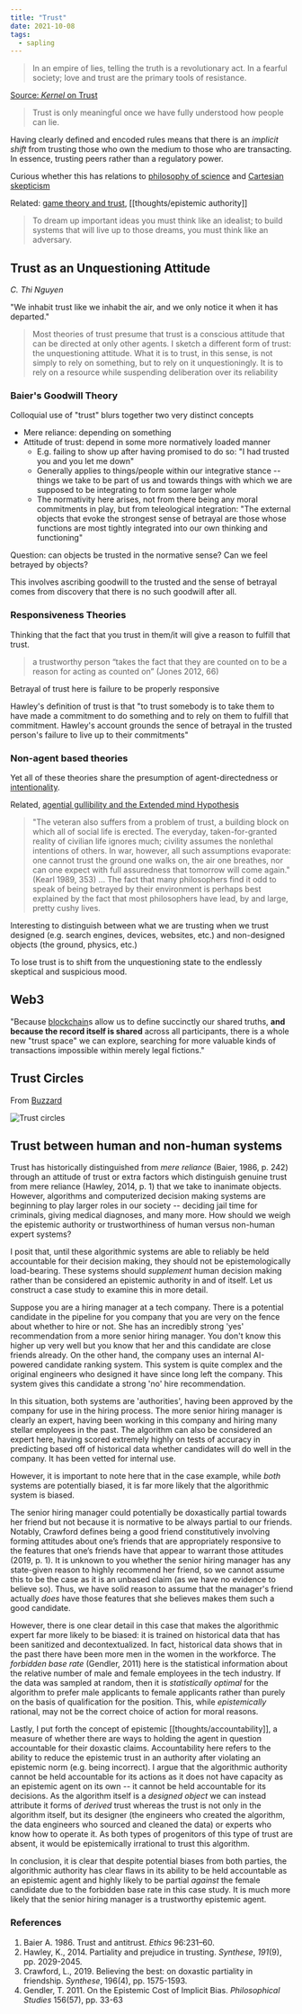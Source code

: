 ```yaml
---
title: "Trust"
date: 2021-10-08
tags:
  - sapling
---
```


> In an empire of lies, telling the truth is a revolutionary act. In a fearful society; love and trust are the primary tools of resistance.

[Source: _Kernel_ on Trust](https://kernel.community/en/learn/module-0/trust)

> Trust is only meaningful once we have fully understood how people can lie.

Having clearly defined and encoded rules means that there is an _implicit shift_ from trusting those who own the medium to those who are transacting. In essence, trusting peers rather than a regulatory power.

Curious whether this has relations to [philosophy of science](thoughts/philosophy%20of%20science.md) and [Cartesian skepticism](thoughts/Descartes'%20Meditations.md)

Related: [game theory and trust](thoughts/game%20theory.md), [[thoughts/epistemic authority]]

> To dream up important ideas you must think like an idealist; to build systems that will live up to those dreams, you must think like an adversary.

## Trust as an Unquestioning Attitude

_C. Thi Nguyen_

"We inhabit trust like we inhabit the air, and we only notice it when it has departed."

> Most theories of trust presume that trust is a conscious attitude that can be directed at only other agents. I sketch a different form of trust: the unquestioning attitude. What it is to trust, in this sense, is not simply to rely on something, but to rely on it unquestioningly. It is to rely on a resource while suspending deliberation over its reliability

### Baier's Goodwill Theory

Colloquial use of "trust" blurs together two very distinct concepts

- Mere reliance: depending on something
- Attitude of trust: depend in some more normatively loaded manner
  - E.g. failing to show up after having promised to do so: "I had trusted you and you let me down"
  - Generally applies to things/people within our integrative stance -- things we take to be part of us and towards things with which we are supposed to be integrating to form some larger whole
  - The normativity here arises, not from there being any moral commitments in play, but from teleological integration: "The external objects that evoke the strongest sense of betrayal are those whose functions are most tightly integrated into our own thinking and functioning"

Question: can objects be trusted in the normative sense? Can we feel betrayed by objects?

This involves ascribing goodwill to the trusted and the sense of betrayal comes from discovery that there is no such goodwill after all.

### Responsiveness Theories

Thinking that the fact that you trust in them/it will give a reason to fulfill that trust.

> a trustworthy person “takes the fact that they are counted on to be a reason for acting as counted on” (Jones 2012, 66)

Betrayal of trust here is failure to be properly responsive

Hawley's definition of trust is that "to trust somebody is to take them to have made a commitment to do something and to rely on them to fulfill that commitment. Hawley's account grounds the sence of betrayal in the trusted person's failure to live up to their commitments"

### Non-agent based theories

Yet all of these theories share the presumption of agent-directedness or [intentionality](thoughts/intentionality.md).

Related, [agential gullibility and the Extended mind Hypothesis](thoughts/Extended%20Mind%20Hypothesis.md)

> "The veteran also suffers from a problem of trust, a building block on which all of social life is erected. The everyday, taken-for-granted reality of civilian life ignores much; civility assumes the nonlethal intentions of others. In war, however, all such assumptions evaporate: one cannot trust the ground one walks on, the air one breathes, nor can one expect with full assuredness that tomorrow will come again." (Kearl 1989, 353)
> ...
> The fact that many philosophers find it odd to speak of being betrayed by their environment is perhaps best explained by the fact that most philosophers have lead, by and large, pretty cushy lives.

Interesting to distinguish between what we are trusting when we trust designed (e.g. search engines, devices, websites, etc.) and non-designed objects (the ground, physics, etc.)

To lose trust is to shift from the unquestioning state to the endlessly skeptical and suspicious mood.
## Web3

"Because [blockchain](thoughts/blockchain.md)s allow us to define succinctly our shared truths, **and because the record itself is shared** across all participants, there is a whole new "trust space" we can explore, searching for more valuable kinds of transactions impossible within merely legal fictions."

## Trust Circles

From [Buzzard](https://buzzard.life/posts/kristen/buzzard-squad-as-cell/)

![Trust circles](thoughts/images/Trust%20Circles.png)

## Trust between human and non-human systems

Trust has historically distinguished from _mere reliance_ (Baier, 1986, p. 242) through an attitude of trust or extra factors which distinguish genuine trust from mere reliance (Hawley, 2014, p. 1) that we take to inanimate objects. However, algorithms and computerized decision making systems are beginning to play larger roles in our society -- deciding jail time for criminals, giving medical diagnoses, and many more. How should we weigh the epistemic authority or trustworthiness of human versus non-human expert systems?

I posit that, until these algorithmic systems are able to reliably be held accountable for their decision making, they should not be epistemologically load-bearing. These systems should _supplement_ human decision making rather than be considered an epistemic authority in and of itself. Let us construct a case study to examine this in more detail.

Suppose you are a hiring manager at a tech company. There is a potential candidate in the pipeline for you company that you are very on the fence about whether to hire or not. She has an incredibly strong 'yes' recommendation from a more senior hiring manager. You don't know this higher up very well but you know that her and this candidate are close friends already. On the other hand, the company uses an internal AI-powered candidate ranking system. This system is quite complex and the original engineers who designed it have since long left the company. This system gives this candidate a strong 'no' hire recommendation.

In this situation, both systems are 'authorities', having been approved by the company for use in the hiring process. The more senior hiring manager is clearly an expert, having been working in this company and hiring many stellar employees in the past. The algorithm can also be considered an expert here, having scored extremely highly on tests of accuracy in predicting based off of historical data whether candidates will do well in the company. It has been vetted for internal use.

However, it is important to note here that in the case example, while _both_ systems are potentially biased, it is far more likely that the algorithmic system is biased.

The senior hiring manager could potentially be doxastically partial towards her friend but not because it is normative to be always partial to our friends. Notably, Crawford defines being a good friend constitutively involving forming attitudes about one’s friends that are appropriately responsive to the features that one’s friends have that appear to warrant those attitudes (2019, p. 1). It is unknown to you whether the senior hiring manager has any state-given reason to highly recommend her friend, so we cannot assume this to be the case as it is an unbased claim (as we have no evidence to believe so). Thus, we have solid reason to assume that the manager's friend actually _does_ have those features that she believes makes them such a good candidate.

However, there is one clear detail in this case that makes the algorithmic expert far more likely to be biased: it is trained on historical data that has been sanitized and decontextualized. In fact, historical data shows that in the past there have been more men in the women in the workforce. The _forbidden base rate_ (Gendler, 2011) here is the statistical information about the relative number of male and female employees in the tech industry. If the data was sampled at random, then it is _statistically optimal_ for the algorithm to prefer male applicants to female applicants rather than purely on the basis of qualification for the position. This, while _epistemically_ rational, may not be the correct choice of action for moral reasons.

Lastly, I put forth the concept of epistemic [[thoughts/accountability]], a measure of whether there are ways to holding the agent in question accountable for their doxastic claims. Accountability here refers to the ability to reduce the epistemic trust in an authority after violating an epistemic norm (e.g. being incorrect). I argue that the algorithmic authority cannot be held accountable for its actions as it does not have capacity as an epistemic agent on its own -- it cannot be held accountable for its decisions. As the algorithm itself is a _designed object_ we can instead attribute it forms of _derived_ trust whereas the trust is not only in the algorithm itself, but its designer (the engineers who created the algorithm, the data engineers who sourced and cleaned the data) or experts who know how to operate it. As both types of progenitors of this type of trust are absent, it would be epistemically irrational to trust this algorithm.

In conclusion, it is clear that despite potential biases from both parties, the algorithmic authority has clear flaws in its ability to be held accountable as an epistemic agent and highly likely to be partial _against_ the female candidate due to the forbidden base rate in this case study. It is much more likely that the senior hiring manager is a trustworthy epistemic agent.

### References

1.  Baier A. 1986. Trust and antitrust. _Ethics_ 96:231–60.
2.  Hawley, K., 2014. Partiality and prejudice in trusting. _Synthese_, _191_(9), pp. 2029-2045.
3.  Crawford, L., 2019. Believing the best: on doxastic partiality in friendship. _Synthese_, 196(4), pp. 1575-1593.
4.  Gendler, T. 2011. On the Epistemic Cost of Implicit Bias. _Philosophical Studies_ 156(57), pp. 33-63
